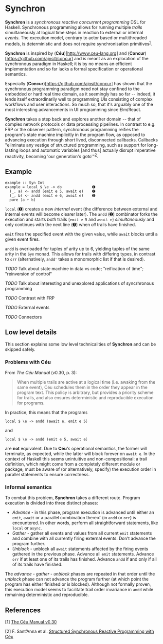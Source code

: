 # Synchron

**Synchron** is a *synchronous reactive concurrent programming* DSL for Haskell. Synchronous programming allows for running multiple *trails* simultaneously at logical time steps in reaction to external or internal *events*. The execution model, contrary to actor based or multithreaded models, is deterministic and does not require synchronisation primitives<sup id="a1">[1](#f1)</sup>.

**Synchron** is inspired by (**Céu**)[http://www.ceu-lang.org] and (**Concur**)[https://github.com/ajnsit/concur] and is meant as an exploration of the synchronous paradigm in Haskell; it is by no means an efficient implementation and so far lacks a formal specification or operational semantics.

Especially (**Concur**)[https://github.com/ajnsit/concur] has shown that the synchronous programming paradigm need not stay confined to the embedded or hard real time domain, as it seemingly has so far -- indeed, it lends itself extraordinarily well to programming UIs consisting of complex workflows and user interactions. So much so, that it's arguably one of the most interesting advancements in UI programming since Elm/React.

**Synchron** takes a step back and explores another domain -- that of complex network protocols or data processing pipelines. In contrast to e.g. FRP or the observer pattern, synchronous programming reifies the program's state machine implicitly in the program flow, as opposed to advancing execution through short lived, disconnected callbacks. Callbacks "eliminate any vestige of structured programming, such as support for long-lasting loops and automatic variables [and thus] actually disrupt imperative reactivity, becoming 'our generation's goto'"<sup id="a2">[2](#f2)</sup>.

## Example

```
example :: Syn Int
example = local $ \e -> do              ➊
  (_, a) <- andd (emit e 5, await e)    ➋
  (_, b) <- andd (emit e 6, await e)    ➌
  pure (a + b)
```

`local` (➊) creates a new *internal* event (the difference between external and internal events will become clearer later). The `andd` (➋) combinator forks the execution and starts *both* trails (`emit e 5` and `await e`) *simultaneously* and only continues with the next line (➌) when *all* trails have finished.

`emit` fires the specified event with the given value, while `await` blocks until a given event fires.

`andd` is overloaded for tuples of arity up to 6, yielding tuples of the same arity in the `Syn` monad. This allows for trails with differing types, in contrast to `orr` (alternatively, `andd'` takes a monomorphic list if that is desired).

*TODO* Talk about state machine in data vs code; "reification of time"; "reinversion of control"

*TODO* Talk about interesting and unexplored applications of syncrhronous programming

*TODO* Contrast with FRP

*TODO* External events

*TODO* Connectors

## Low level details

This section explains some low level technicalities of **Synchron** and can be skipped safely.

### Problems with Céu

From *The Céu Manual* (v0.30, p. 3):

> When multiple trails are active at a logical time (i.e. awaking from the same event), Céu schedules them in the order they appear in the program text. This policy is arbitrary, but provides a priority scheme for trails, and also ensures deterministic and reproducible execution for programs.

In practice, this means that the programs

```
local $ \e -> andd (await e, emit e 5)
```

and

```
local $ \e -> andd (emit e 5, await e)
```

are **not** equivalent. Due to **Céu**'s operational semantics, the former will terminate, as expected, while the latter will block forever on `await e`. In the context of Haskell this seems unintuitive and non-compositional: a trail definition, which might come from a completely different module or package, must be aware of (or alternatively, specify) the execution order in parallel statements to ensure correctness.

### Informal semantics

To combat this problem, **Synchron** takes a different route. Program execution is divided into three distinct phases:

* *Advance* - in this phase, program execution is advanced until either an `emit`, `await` or a parallel combination thereof (in `andd` or `orr`) is encountered. In other words, perform all straightforward statements, like `local` or `async`.
* *Gather* - gather all events and values from all current `emit` statements and combine with all currently firing external events. Don't advance the program further.
* *Unblock* - unblock all `await` statements affected by the firing events gathered in the previous phase. Advance all `emit` statements. Advance `orr` if at least one of its trails has finished. Advance `andd` if and only if all of its trails have finished.

The *advance - gather - unblock* phases are repeated in that order until the *unblock* phase can not advance the program further (at which point the program has either finished or is blocked). Although not formally proven, this execution model seems to facilitate trail order invariance in `andd` while remaining deterministic and reproducible.

## References

<span id="f1">[1]</span> [The Céu Manual v0.30](https://github.com/ceu-lang/ceu/blob/master/docs/manual/v0.30/ceu-v0.30.pdf)

<span id="f2">[2]</span> F. Sant’Anna et al. [Structured Synchronous Reactive Programming with Céu](http://www.ceu-lang.org/chico/ceu_mod15_pre.pdf)
